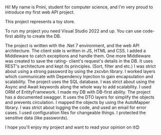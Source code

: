 Hi!
My name is Pnini, student for computer science, and I'm very proud to introduce my first web API project.

This project represents a toy store.

To run my project you need Visual Studio 2022 and up. You can use code-first ability to create the DB.

The project is written with the .Net 7 environment, and the web API architecture. The client side is written in JS, HTML and CSS.
I added a Middleware to catch exceptions and handle them.
One more Middleware was created to save the rating- client's request's details in the DB.
It uses REST's architecture and kept its principles. (Sort, filter and etc.)
I was strict about using a strong password by using the zxcvbn library.
I worked layers which communicate with Dependency Injection to gain encapsulation and scalability.
The project uses the SQL database.
I was strict about using the Async and Await keywords along the whole way to add scalability.
I used ORM of EntityFramework.
I made my DB with DB-first ability.
The project has a documented swagger.
It uses the DTO layers for simplify the objects and prevents circulation.
I mapped the objects by using the AutoMapper library.
I was strict about logging the code, and used an email for error cases.
I used configuration files for changeable things.
I protected the sensitive data (like passwords).

I hope you'll enjoy my project and want to read your opinion on it😊
